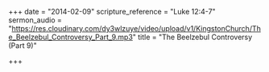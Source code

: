 +++
date = "2014-02-09"
scripture_reference = "Luke 12:4-7"
sermon_audio = "https://res.cloudinary.com/dy3wlzuye/video/upload/v1/KingstonChurch/The_Beelzebul_Controversy_Part_9.mp3"
title = "The Beelzebul Controversy (Part 9)"

+++

